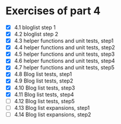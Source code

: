 # Exercises of part 4


- [x] 4.1 bloglist step 1
- [x] 4.2 bloglist step 2
- [x] 4.3 helper functions and unit tests, step1
- [x] 4.4 helper functions and unit tests, step2
- [x] 4.5 helper functions and unit tests, step3
- [x] 4.6 helper functions and unit tests, step4
- [x] 4.7 helper functions and unit tests, step5
- [x] 4.8 Blog list tests, step1
- [x] 4.9 Blog list tests, step2
- [x] 4.10 Blog list tests, step3
- [x] 4.11 Blog list tests, step4
- [ ] 4.12 Blog list tests, step5
- [ ] 4.13 Blog list expansions, step1
- [ ] 4.14 Blog list expansions, step2